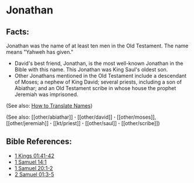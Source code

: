 # Jonathan #

## Facts: ##

Jonathan was the name of at least ten men in the Old Testament. The name means "Yahweh has given."

* David's best friend, Jonathan, is the most well-known Jonathan in the Bible with this name. This Jonathan was King Saul's oldest son.
* Other Jonathans mentioned in the Old Testament include a descendant of Moses; a nephew of King David; several priests, including a son of Abiathar; and an Old Testament scribe in whose house the prophet Jeremiah was imprisoned.

(See also: [How to Translate Names](en/ta-vol1/translate/man/translate-names))

(See also: [[other/abiathar]] **·** [[other/david]] **·** [[other/moses]],[[other/jeremiah]] **·** [[kt/priest]] **·** [[other/saul]] **·** [[other/scribe]])

## Bible References: ##

* [1 Kings 01:41-42](en/tn/1ki/help/01/41)
* [1 Samuel 14:1](en/tn/1sa/help/14/01)
* [1 Samuel 20:1-2](en/tn/1sa/help/20/01)
* [2 Samuel 01:3-5](en/tn/2sa/help/01/03)
